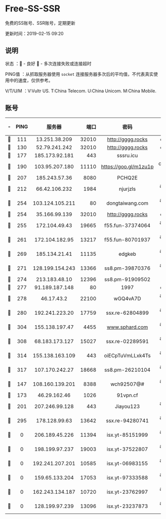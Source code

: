 # Free-SS-SSR

免费的SS账号、SSR账号，定期更新

更新时间：2019-02-15 09:20

## 说明

状态     ：🙂 - 良好 🙁 - 多次连接失败或连接超时

PING值   ：从抓取服务器使用 `socket` 连接服务器多次后的平均值，不代表真实使用中的速度，仅供参考。

V/T/U/M  ：V:Vultr US. T:China Telecom. U:China Unicom. M:China Mobile.

## 账号

|-|PING|服务器|端口|密码|加密方式|区域|V/T/U/M|
|:----:|:----:|:-----:|-----:|:----:|:----:|:----:|:----:|
|🙂|111|13.251.38.209|32010|http://gggg.rocks|chacha20|SG|10↑/10↑/10↑/10↑|
|🙂|130|52.79.241.242|32010|http://gggg.rocks|chacha20|KR|10↑/9↑/10↑/9↑|
|🙂|177|185.173.92.181|443|sssru.icu|rc4-md5|RU|10↑/10↑/10↑/10↑|
|🙂|190|103.95.207.180|11110|https://goo.gl/m1zu1p|chacha20-ietf|US|9↑/9↑/9↑/10↑|
|🙂|207|185.243.57.36|8080|PCHQ2E|rc4-md5|US|10↑/10↑/10↑/10↑|
|🙂|212|66.42.106.232|1984|njurjzls|aes-256-cfb|US|10↑/10↑/10↑/10↑|
|🙂|254|103.124.105.211|80|dongtaiwang.com|aes-256-cfb|US|10↑/10↑/10↑/10↑|
|🙂|254|35.166.99.139|32010|http://gggg.rocks|chacha20|US|10↑/10↑/10↑/10↑|
|🙂|255|172.104.49.43|19665|f55.fun-37374064|aes-256-cfb|SG|10↑/10↑/10↑/10↑|
|🙂|261|172.104.182.95|13217|f55.fun-80701937|aes-256-cfb|SG|10↑/10↑/10↑/10↑|
|🙂|269|185.134.21.41|11135|edgkeb|aes-256-cfb|GB|10↑/10↑/10↑/10↑|
|🙂|271|128.199.154.243|13366|ss8.pm-39870376|aes-256-cfb|SG|10↑/10↑/10↑/10↑|
|🙂|274|213.183.48.10|12396|ss8.pm-91909502|rc4-md5|RU|10↑/10↑/10↑/10↑|
|🙂|277|91.189.187.148|80|1997|chacha20|US|10↑/10↑/10↑/10↑|
|🙂|278|46.17.43.2|22100|wGQ4vA7D|aes-256-gcm|RU|6↓/10↑/10↑/10↑|
|🙂|280|192.241.223.20|17759|ssx.re-62804899|aes-256-cfb|US|10↑/10↑/10↑/10↑|
|🙂|304|155.138.197.47|4455|www.sphard.com|aes-256-cfb|US|8↑/8↑/9↑/8↑|
|🙂|308|68.183.173.127|15027|ssx.re-02289591|aes-256-cfb|US|10↑/10↑/10↑/10↑|
|🙂|314|155.138.163.109|443|oiECpTuVmLLxk4Ts|aes-256-cfb|US|3↑/10↑/10↑/10↑|
|🙂|317|107.170.242.27|18668|ss8.pm-26210104|aes-256-cfb|US|10↑/10↑/10↑/10↑|
|🙂|147|108.160.139.201|8388|wch92507@#|aes-256-cfb|JP|10↑/10↑/10↑/10↑|
|🙂|173|46.29.162.46|1026|91vpn.cf|rc4-md5|RU|9↑/10↑/10↑/10↑|
|🙂|201|207.246.99.128|443|Jiayou123|aes-256-cfb|US|10↑/10↑/10↑/10↑|
|🙂|295|178.128.99.63|13642|ssx.re-94280741|aes-256-cfb|SG|10↑/10↑/10↑/10↑|
|🙁|0|206.189.45.226|11394|isx.yt-85151999|aes-256-cfb|SG|9↓/9↓/10↑/9↓|
|🙁|0|198.199.97.237|19003|isx.yt-37522807|aes-256-cfb|US|9↓/9↓/10↑/9↓|
|🙁|0|192.241.207.201|10585|isx.yt-06983155|aes-256-cfb|US|9↓/9↓/10↑/9↓|
|🙁|0|159.65.133.204|17053|isx.yt-97333588|aes-256-cfb|SG|9↓/9↓/10↑/9↓|
|🙁|0|162.243.134.187|10720|isx.yt-23762997|aes-256-cfb|US|9↓/9↓/10↑/9↓|
|🙁|0|128.199.97.239|13096|isx.yt-23237873|aes-256-cfb|SG|9↓/9↓/10↑/9↓|
